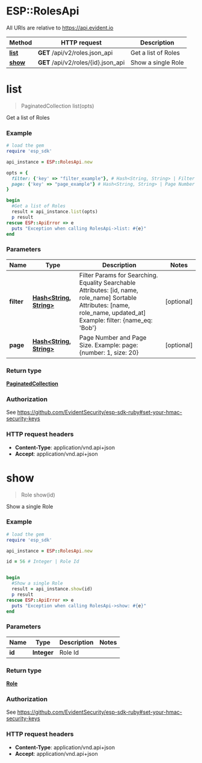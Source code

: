 # ESP::RolesApi

All URIs are relative to https://api.evident.io

Method | HTTP request | Description
------------- | ------------- | -------------
[**list**](RolesApi.md#list) | **GET** /api/v2/roles.json_api | Get a list of Roles
[**show**](RolesApi.md#show) | **GET** /api/v2/roles/{id}.json_api | Show a single Role


# **list**
> PaginatedCollection list(opts)

Get a list of Roles

### Example
```ruby
# load the gem
require 'esp_sdk'

api_instance = ESP::RolesApi.new

opts = { 
  filter: {'key' => "filter_example"}, # Hash<String, String> | Filter Params for Searching.  Equality Searchable Attributes: [id, name, role_name]   Sortable Attributes: [name, role_name, updated_at]  Example: filter: {name_eq: 'Bob'}
  page: {'key' => "page_example"} # Hash<String, String> | Page Number and Page Size.  Example: page: {number: 1, size: 20}
}

begin
  #Get a list of Roles
  result = api_instance.list(opts)
  p result
rescue ESP::ApiError => e
  puts "Exception when calling RolesApi->list: #{e}"
end
```

### Parameters

Name | Type | Description  | Notes
------------- | ------------- | ------------- | -------------
 **filter** | [**Hash&lt;String, String&gt;**](String.md)| Filter Params for Searching.  Equality Searchable Attributes: [id, name, role_name]   Sortable Attributes: [name, role_name, updated_at]  Example: filter: {name_eq: &#39;Bob&#39;} | [optional] 
 **page** | [**Hash&lt;String, String&gt;**](String.md)| Page Number and Page Size.  Example: page: {number: 1, size: 20} | [optional] 

### Return type

[**PaginatedCollection**](PaginatedCollection.md)

### Authorization

See https://github.com/EvidentSecurity/esp-sdk-ruby#set-your-hmac-security-keys

### HTTP request headers

 - **Content-Type**: application/vnd.api+json
 - **Accept**: application/vnd.api+json



# **show**
> Role show(id)

Show a single Role

### Example
```ruby
# load the gem
require 'esp_sdk'

api_instance = ESP::RolesApi.new

id = 56 # Integer | Role Id


begin
  #Show a single Role
  result = api_instance.show(id)
  p result
rescue ESP::ApiError => e
  puts "Exception when calling RolesApi->show: #{e}"
end
```

### Parameters

Name | Type | Description  | Notes
------------- | ------------- | ------------- | -------------
 **id** | **Integer**| Role Id | 

### Return type

[**Role**](Role.md)

### Authorization

See https://github.com/EvidentSecurity/esp-sdk-ruby#set-your-hmac-security-keys

### HTTP request headers

 - **Content-Type**: application/vnd.api+json
 - **Accept**: application/vnd.api+json



